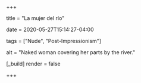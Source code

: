 +++

title = "La mujer del río"

date = 2020-05-27T15:14:27-04:00

tags = ["Nude", "Post-Impressionism"]

alt = "Naked woman covering her parts by the river."

[_build]
	render = false

+++

